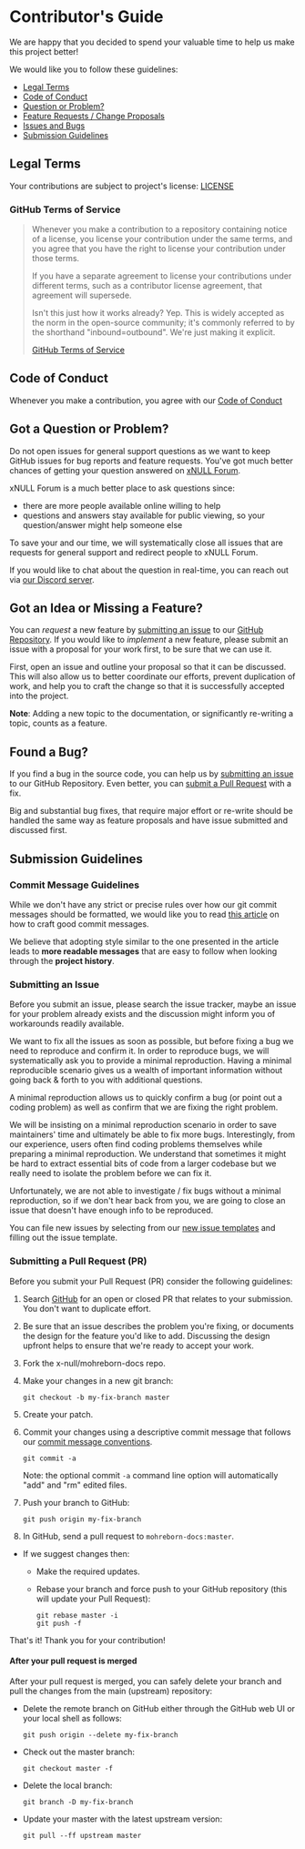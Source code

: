 # Contributor's Guide

We are happy that you decided to spend your valuable time to help us
make this project better!

We would like you to follow these guidelines:

- [Legal Terms](#legal-terms)
- [Code of Conduct](#code-of-conduct)
- [Question or Problem?](#question-or-problem)
- [Feature Requests / Change Proposals](#features-requests)
- [Issues and Bugs](#issues-and-bugs)
- [Submission Guidelines](#submission-guidelines)


## <a name="legal-terms"></a> Legal Terms

Your contributions are subject to project's license: [LICENSE](https://github.com/x-null/mohreborn-docs/blob/master/README.md)

### GitHub Terms of Service

> Whenever you make a contribution to a repository containing notice of a license,
> you license your contribution under the same terms, and you agree that you have
> the right to license your contribution under those terms.
>
> If you have a separate agreement to license your contributions under different terms,
> such as a contributor license agreement, that agreement will supersede.
>
> Isn't this just how it works already?
> Yep. This is widely accepted as the norm in the open-source community;
> it's commonly referred to by the shorthand "inbound=outbound".
> We're just making it explicit.
>
> [GitHub Terms of Service](https://docs.github.com/en/github/site-policy/github-terms-of-service#6-contributions-under-repository-license)

## <a name="code-of-conduct"></a> Code of Conduct

Whenever you make a contribution, you agree with our [Code of Conduct](CODE_OF_CONDUCT.md)

## <a name="question-or-problem"></a> Got a Question or Problem?

Do not open issues for general support questions as we want to keep GitHub issues for bug reports and feature requests. 
You've got much better chances of getting your question answered on [xNULL Forum][xnull-forum].

xNULL Forum is a much better place to ask questions since:

- there are more people available online willing to help
- questions and answers stay available for public viewing, so your question/answer might help someone else

To save your and our time, we will systematically close all issues that are requests for general support and
redirect people to xNULL Forum.

If you would like to chat about the question in real-time, you can reach out via [our Discord server][xnull-discord].

## <a name="features-requests"></a> Got an Idea or Missing a Feature?

You can *request* a new feature by [submitting an issue](#submit-issue) to our [GitHub Repository][github]. 
If you would like to *implement* a new feature, please submit an issue with
a proposal for your work first, to be sure that we can use it.

First, open an issue and outline your proposal so that it can be discussed. 
This will also allow us to better coordinate our efforts, prevent duplication of work,
and help you to craft the change so that it is successfully accepted into the project.

**Note**:
Adding a new topic to the documentation, or significantly re-writing a topic, counts as a
feature.

## <a name="issues-and-bugs"></a> Found a Bug?

If you find a bug in the source code, you can help us by
[submitting an issue](#submit-issue) to our GitHub Repository.
Even better, you can [submit a Pull Request](#submit-pr) with a fix.

Big and substantial bug fixes, that require major effort or re-write should be handled
the same way as feature proposals and have issue submitted and discussed first.

## <a name="submission-guidelines"></a> Submission Guidelines

### <a name="commit"></a> Commit Message Guidelines

While we don't have any strict or precise rules over how our git commit messages should be formatted,
we would like you to read [this article](https://chris.beams.io/posts/git-commit/) on how to craft good commit messages.

We believe that adopting style similar to the one presented in the article leads to **more
readable messages** that are easy to follow when looking through the **project history**.

### <a name="submit-issue"></a> Submitting an Issue

Before you submit an issue, please search the issue tracker, maybe an issue for your problem already exists and the discussion might inform you of workarounds readily available.

We want to fix all the issues as soon as possible, but before fixing a bug we need to reproduce and confirm it. In order to reproduce bugs, we will systematically ask you to provide a minimal reproduction. Having a minimal reproducible scenario gives us a wealth of important information without going back & forth to you with additional questions.

A minimal reproduction allows us to quickly confirm a bug (or point out a coding problem) as well as confirm that we are fixing the right problem.

We will be insisting on a minimal reproduction scenario in order to save maintainers' time and ultimately be able to fix more bugs. Interestingly, from our experience, users often find coding problems themselves while preparing a minimal reproduction. We understand that sometimes it might be hard to extract essential bits of code from a larger codebase but we really need to isolate the problem before we can fix it.

Unfortunately, we are not able to investigate / fix bugs without a minimal reproduction, so if we don't hear back from you, we are going to close an issue that doesn't have enough info to be reproduced.

You can file new issues by selecting from our [new issue templates](https://github.com/angular/angular/issues/new/choose) and filling out the issue template.


### <a name="submit-pr"></a> Submitting a Pull Request (PR)
Before you submit your Pull Request (PR) consider the following guidelines:

1. Search [GitHub](https://github.com/angular/angular/pulls) for an open or closed PR
  that relates to your submission. You don't want to duplicate effort.
1. Be sure that an issue describes the problem you're fixing, or documents the design for the feature you'd like to add.
  Discussing the design upfront helps to ensure that we're ready to accept your work.
1. Fork the x-null/mohreborn-docs repo.
1. Make your changes in a new git branch:

     ```shell
     git checkout -b my-fix-branch master
     ```

1. Create your patch.
1. Commit your changes using a descriptive commit message that follows our
  [commit message conventions](#commit).

     ```shell
     git commit -a
     ```
    Note: the optional commit `-a` command line option will automatically "add" and "rm" edited files.

1. Push your branch to GitHub:

    ```shell
    git push origin my-fix-branch
    ```

1. In GitHub, send a pull request to `mohreborn-docs:master`.
* If we suggest changes then:
  * Make the required updates.
  * Rebase your branch and force push to your GitHub repository (this will update your Pull Request):

    ```shell
    git rebase master -i
    git push -f
    ```

That's it! Thank you for your contribution!

#### After your pull request is merged

After your pull request is merged, you can safely delete your branch and pull the changes
from the main (upstream) repository:

* Delete the remote branch on GitHub either through the GitHub web UI or your local shell as follows:

    ```shell
    git push origin --delete my-fix-branch
    ```

* Check out the master branch:

    ```shell
    git checkout master -f
    ```

* Delete the local branch:

    ```shell
    git branch -D my-fix-branch
    ```

* Update your master with the latest upstream version:

    ```shell
    git pull --ff upstream master

[github]: https://github.com/x-null/mohreborn-docs
[xnull-forum]: https://www.x-null.net/forums/forum.php
[xnull-discord]: https://www.discord.gg/kGp8vGC